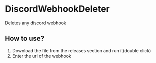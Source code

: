 # DiscordWebhookDeleter
Deletes any discord webhook

## How to use?
1. Download the file from the releases section and run it(double click)
2. Enter the url of the webhook
